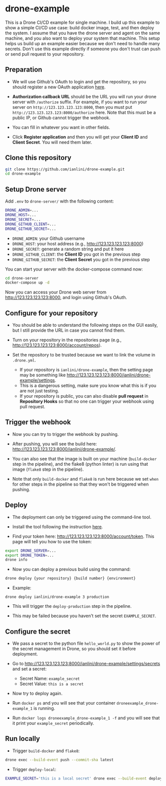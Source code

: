 # drone-example

This is a Drone CI/CD example for single machine.
I build up this example to show a simple CI/CD use case: build docker image, test, and then deploy the system.
I assume that you have the drone server and agent on the same machine, and you also want to deploy your system that machine.
This setup helps us build up an example easier because we don't need to handle many secrets.
Don't use this example directly if someone you don't trust can push or send pull request to your repository.

## Preparation

- We will use Github's OAuth to login and get the repository, so you should register a new OAuth application [here](https://github.com/settings/applications/new).

- **Authorization callback URL** should be the URL you will run your drone server with `/authorize` suffix. For example, if you want to run your server on `http://123.123.123.123:8000`, then you must put `http://123.123.123.123:8000/authorize` here. Note that this must be a public IP, or Github cannot trigger the webhook.

- You can fill in whatever you want in other fields.

- Click **Register application** and then you will get your **Client ID** and **Client Secret**. You will need them later.

## Clone this repository

```bash
git clone https://github.com/ianlini/drone-example.git
cd drone-example
```

## Setup Drone server

Add `.env` to `drone-server/` with the following content:

```bash
DRONE_ADMIN=...
DRONE_HOST=...
DRONE_SECRET=...
DRONE_GITHUB_CLIENT=...
DRONE_GITHUB_SECRET=...
```

- `DRONE_ADMIN`: your Github username
- `DRONE_HOST`: your host address (e.g., http://123.123.123.123:8000)
- `DRONE_SECRET`: generate a random string and put it here
- `DRONE_GITHUB_CLIENT`: the **Client ID** you got in the previous step
- `DRONE_GITHUB_SECRET`: the **Client Secret** you got in the previous step

You can start your server with the docker-compose command now:

```bash
cd drone-server
docker-compose up -d
```

Now you can access your Drone web server from http://123.123.123.123:8000, and login using Github's OAuth.

## Configure for your repository

- You should be able to understand the following steps on the GUI easily, but I still provide the URL in case you cannot find them.

- Turn on your repository in the repositories page (e.g., http://123.123.123.123:8000/account/repos).

- Set the repository to be trusted because we want to link the volume in `.drone.yml`.
  - If your repository is `ianlini/drone-example`, then the setting page may be something like http://123.123.123.123:8000/ianlini/drone-example/settings.
  - This is a dangerous setting, make sure you know what this is if you are not just testing.
  - If your repository is public, you can also disable **pull request** in **Repository Hooks** so that no one can trigger your webhook using pull request.


## Trigger the webhook

- Now you can try to trigger the webhook by pushing.

- After pushing, you will see the build here: http://123.123.123.123:8000/ianlini/drone-example/.

- You can also see that the image is built on your machine (`build-docker` step in the pipeline), and the flake8 (python linter) is run using that image (`flake8` step in the pipeline).

- Note that only `build-docker` and `flake8` is run here because we set `when` for other steps in the pipeline so that they won't be triggered when pushing.

## Deploy

- The deployment can only be triggered using the command-line tool.

- Install the tool following the instruction [here](http://docs.drone.io/cli-installation/).

- Find your token here: http://123.123.123.123:8000/account/token. This page will tell you how to use the token:

```bash
export DRONE_SERVER=...
export DRONE_TOKEN=...
drone info
```

- Now you can deploy a previous build using the command:

```bash
drone deploy {your repository} {build number} {environment}
```

- Example:

```
drone deploy ianlini/drone-example 3 production
```

- This will trigger the `deploy-production` step in the pipeline.

- This may be failed because you haven't set the secret `EXAMPLE_SECRET`.

## Configure the secret

- We pass a secret to the python file `hello_world.py` to show the power of the secret management in Drone, so you should set it before deployment.

- Go to http://123.123.123.123:8000/ianlini/drone-example/settings/secrets and set a secret:
  - Secret Name: `example_secret`
  - Secret Value: `this is a secret`

- Now try to deploy again.

- Run `docker ps` and you will see that your container `droneexample_drone-example_1` is running.

- Run `docker logs droneexample_drone-example_1 -f` and you will see that it print your `example_secret` periodically.

## Run locally

- Trigger `build-docker` and `flake8`:

```bash
drone exec --build-event push --commit-sha latest
```

- Trigger `deploy-local`:

```bash
EXAMPLE_SECRET='this is a local secret' drone exec --build-event deployment --build-target local --commit-sha latest
```
